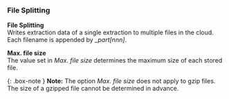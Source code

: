 
### File Splitting

**File Splitting**<br>
Writes extraction data of a single extraction to multiple files in the cloud. 
Each filename is appended by *_part[nnn]*. 

**Max. file size** <br>
The value set in *Max. file size* determines the maximum size of each stored file. 

{: .box-note }
**Note:** The option *Max. file size* does not apply to gzip files. 
The size of a gzipped file cannot be determined in advance.
